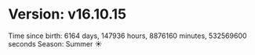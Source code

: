# Version: v16.10.15
Time since birth: 6164 days, 147936 hours, 8876160 minutes, 532569600 seconds
Season: Summer ☀️
